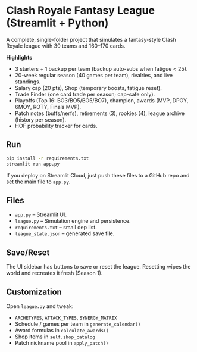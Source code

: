 
# Clash Royale Fantasy League (Streamlit + Python)

A complete, single-folder project that simulates a fantasy-style Clash Royale league with 30 teams and 160–170 cards.

**Highlights**

- 3 starters + 1 backup per team (backup auto-subs when fatigue < 25).
- 20-week regular season (40 games per team), rivalries, and live standings.
- Salary cap (20 pts), Shop (temporary boosts, fatigue reset).
- Trade Finder (one card trade per season; cap-safe only).
- Playoffs (Top 16: BO3/BO5/BO5/BO7), champion, awards (MVP, DPOY, 6MOY, ROTY, Finals MVP).
- Patch notes (buffs/nerfs), retirements (3), rookies (4), league archive (history per season).
- HOF probability tracker for cards.

## Run

```bash
pip install -r requirements.txt
streamlit run app.py
```

If you deploy on Streamlit Cloud, just push these files to a GitHub repo and set the main file to `app.py`.

## Files

- `app.py` – Streamlit UI.
- `league.py` – Simulation engine and persistence.
- `requirements.txt` – small dep list.
- `league_state.json` – generated save file.

## Save/Reset

The UI sidebar has buttons to save or reset the league. Resetting wipes the world and recreates it fresh (Season 1).

## Customization

Open `league.py` and tweak:
- `ARCHETYPES`, `ATTACK_TYPES`, `SYNERGY_MATRIX`
- Schedule / games per team in `generate_calendar()`
- Award formulas in `calculate_awards()`
- Shop items in `self.shop_catalog`
- Patch nickname pool in `apply_patch()`
